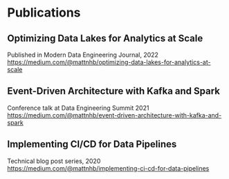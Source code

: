 # Publications

## Optimizing Data Lakes for Analytics at Scale
Published in Modern Data Engineering Journal, 2022
https://medium.com/@mattnhb/optimizing-data-lakes-for-analytics-at-scale

## Event-Driven Architecture with Kafka and Spark
Conference talk at Data Engineering Summit 2021
https://medium.com/@mattnhb/event-driven-architecture-with-kafka-and-spark

## Implementing CI/CD for Data Pipelines
Technical blog post series, 2020
https://medium.com/@mattnhb/implementing-ci-cd-for-data-pipelines 